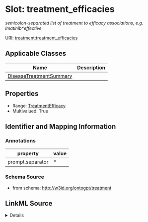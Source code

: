 # Slot: treatment_efficacies
_semicolon-separated list of treatment to efficacy associations, e.g. Imatinib*effective_


URI: [treatment:treatment_efficacies](http://w3id.org/ontogpt/treatments/treatment_efficacies)



<!-- no inheritance hierarchy -->




## Applicable Classes

| Name | Description |
| --- | --- |
[DiseaseTreatmentSummary](DiseaseTreatmentSummary.md) | 






## Properties

* Range: [TreatmentEfficacy](TreatmentEfficacy.md)
* Multivalued: True








## Identifier and Mapping Information





### Annotations

| property | value |
| --- | --- |
| prompt.separator | * |



### Schema Source


* from schema: http://w3id.org/ontogpt/treatment




## LinkML Source

<details>
```yaml
name: treatment_efficacies
annotations:
  prompt.separator:
    tag: prompt.separator
    value: '*'
description: semicolon-separated list of treatment to efficacy associations, e.g.
  Imatinib*effective
from_schema: http://w3id.org/ontogpt/treatment
rank: 1000
multivalued: true
alias: treatment_efficacies
owner: DiseaseTreatmentSummary
domain_of:
- DiseaseTreatmentSummary
range: TreatmentEfficacy

```
</details>